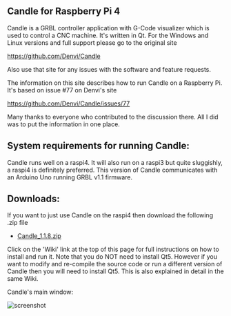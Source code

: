 Candle for Raspberry Pi 4
-----------
Candle is a GRBL controller application with G-Code visualizer which is used to control a CNC machine. It's written in Qt. For the Windows and Linux versions and full support please go to the original site

https://github.com/Denvi/Candle

Also use that site for any issues with the software and feature requests.

The information on this site describes how to run Candle on a Raspberry Pi. It's based on issue #77 on Denvi's site

https://github.com/Denvi/Candle/issues/77

Many thanks to everyone who contributed to the discussion there. All I did was to put the information in one place.
 

System requirements for running Candle:
-------------------
Candle runs well on a raspi4. It will also run on a raspi3 but quite sluggishly, a raspi4 is definitely preferred. This version of Candle communicates with an Arduino Uno running GRBL v1.1 firmware.

Downloads:
----------
If you want to just use Candle on the raspi4 then download the following .zip file

* [Candle_1.1.8.zip](https://github.com/pihnat/rpi-Candle/releases/download/v1.1/Candle_1.1.8_for_raspi4.zip)

Click on the 'Wiki' link at the top of this page for full instructions on how to install and run it. Note that you do NOT need to install Qt5. However if you want to modify and re-compile the source code or run a different version of Candle then you will need to install Qt5. This is also explained in detail in the same Wiki. 


Candle's main window:

![screenshot](/screenshots/Screenshot_Candle_on_Raspi4.jpg)
